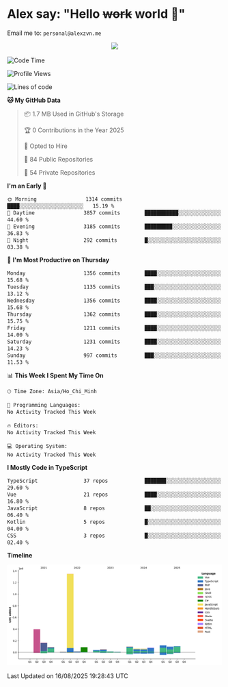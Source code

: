 # Alex say: "Hello ~~work~~ world 🐾"
Email me to: `personal@alexzvn.me`


<p align=center>
  <a href="https://skillicons.dev">
    <img src="https://skillicons.dev/icons?i=ts,js,php,nodejs,bun,vue,nuxt,react,svelte,tauri,laravel,rust,mongodb,docker,electron,redis,rabbitmq,tailwind,git,cloudflare,elysia,mysql,nginx,rollupjs,sentry,ubuntu,yarn,html,css,vite" />
  </a>
</p>

<!--START_SECTION:waka-->
![Code Time](http://img.shields.io/badge/Code%20Time-1%2C066%20hrs%2055%20mins-blue)

![Profile Views](http://img.shields.io/badge/Profile%20Views-0-blue)

![Lines of code](https://img.shields.io/badge/From%20Hello%20World%20I%27ve%20Written-2.8%20million%20lines%20of%20code-blue)

**🐱 My GitHub Data** 

> 📦 1.7 MB Used in GitHub's Storage 
 > 
> 🏆 0 Contributions in the Year 2025
 > 
> 💼 Opted to Hire
 > 
> 📜 84 Public Repositories 
 > 
> 🔑 54 Private Repositories 
 > 
**I'm an Early 🐤** 

```text
🌞 Morning                1314 commits        ████░░░░░░░░░░░░░░░░░░░░░   15.19 % 
🌆 Daytime                3857 commits        ███████████░░░░░░░░░░░░░░   44.60 % 
🌃 Evening                3185 commits        █████████░░░░░░░░░░░░░░░░   36.83 % 
🌙 Night                  292 commits         █░░░░░░░░░░░░░░░░░░░░░░░░   03.38 % 
```
📅 **I'm Most Productive on Thursday** 

```text
Monday                   1356 commits        ████░░░░░░░░░░░░░░░░░░░░░   15.68 % 
Tuesday                  1135 commits        ███░░░░░░░░░░░░░░░░░░░░░░   13.12 % 
Wednesday                1356 commits        ████░░░░░░░░░░░░░░░░░░░░░   15.68 % 
Thursday                 1362 commits        ████░░░░░░░░░░░░░░░░░░░░░   15.75 % 
Friday                   1211 commits        ████░░░░░░░░░░░░░░░░░░░░░   14.00 % 
Saturday                 1231 commits        ████░░░░░░░░░░░░░░░░░░░░░   14.23 % 
Sunday                   997 commits         ███░░░░░░░░░░░░░░░░░░░░░░   11.53 % 
```


📊 **This Week I Spent My Time On** 

```text
🕑︎ Time Zone: Asia/Ho_Chi_Minh

💬 Programming Languages: 
No Activity Tracked This Week

🔥 Editors: 
No Activity Tracked This Week

💻 Operating System: 
No Activity Tracked This Week
```

**I Mostly Code in TypeScript** 

```text
TypeScript               37 repos            ███████░░░░░░░░░░░░░░░░░░   29.60 % 
Vue                      21 repos            ████░░░░░░░░░░░░░░░░░░░░░   16.80 % 
JavaScript               8 repos             ██░░░░░░░░░░░░░░░░░░░░░░░   06.40 % 
Kotlin                   5 repos             █░░░░░░░░░░░░░░░░░░░░░░░░   04.00 % 
CSS                      3 repos             █░░░░░░░░░░░░░░░░░░░░░░░░   02.40 % 
```



**Timeline**

![Lines of Code chart](https://raw.githubusercontent.com/alexzvn/alexzvn/main/assets/bar_graph.png)


 Last Updated on 16/08/2025 19:28:43 UTC
<!--END_SECTION:waka-->
